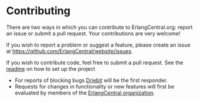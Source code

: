Contributing
============

There are two ways in which you can contribute to ErlangCentral.org: report an
issue or submit a pull request. Your contributions are very welcome!

If you wish to report a problem or suggest a feature, please create an issue at
https://github.com/ErlangCentral/website/issues. 

If you wish to contribute code, feel free to submit a pull request. See the 
[readme](README.md) on how to set up the project

- For reports of blocking bugs [Driebit](http://github.com/driebit/) will be 
  the first responder. 
- Requests for changes in functionality or new features will first be evaluated
  by members of the [ErlangCentral organization](https://github.com/orgs/ErlangCentral/people).

